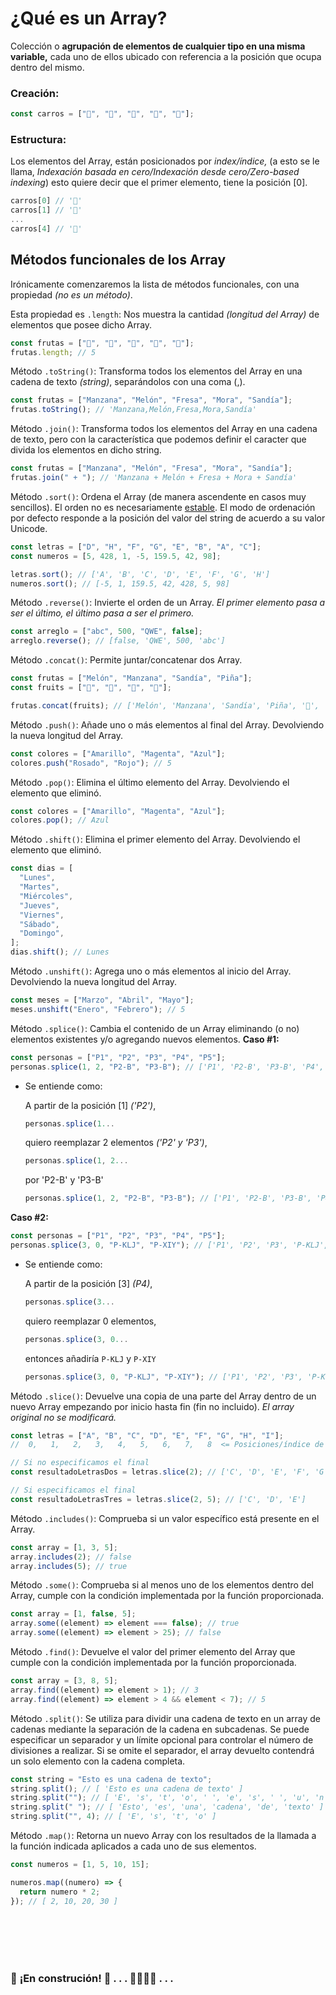 # ¿Qué es un Array?

Colección o **agrupación de elementos de cualquier tipo en una misma variable,** cada uno de ellos ubicado con referencia a la posición que ocupa dentro del mismo. <br>

### Creación:

```js
const carros = ["🚗", "🚓", "🚕", "🚐", "🚛"];
```

### Estructura:

Los elementos del Array, están posicionados por _index/índice,_ (a esto se le llama, _Indexación basada en cero/Indexación desde cero/Zero-based indexing_) esto quiere decir que el primer elemento, tiene la posición [0].

```js
carros[0] // '🚗'
carros[1] // '🚓'
...
carros[4] // '🚛'
```

## Métodos funcionales de los Array

Irónicamente comenzaremos la lista de métodos funcionales, con una propiedad _(no es un método)_. <br>

Esta propiedad es `.length`: Nos muestra la cantidad _(longitud del Array)_ de elementos que posee dicho Array.

```js
const frutas = ["🍎", "🍈", "🍓", "🍇", "🍉"];
frutas.length; // 5
```

Método `.toString()`: Transforma todos los elementos del Array en una cadena de texto _(string)_, separándolos con una coma (,).

```js
const frutas = ["Manzana", "Melón", "Fresa", "Mora", "Sandía"];
frutas.toString(); // 'Manzana,Melón,Fresa,Mora,Sandía'
```

Método `.join()`: Transforma todos los elementos del Array en una cadena de texto, pero con la característica que podemos definir el caracter que divida los elementos en dicho string.

```js
const frutas = ["Manzana", "Melón", "Fresa", "Mora", "Sandía"];
frutas.join(" + "); // 'Manzana + Melón + Fresa + Mora + Sandía'
```

Método `.sort()`: Ordena el Array (de manera ascendente en casos muy sencillos). El orden no es necesariamente [estable](https://en.wikipedia.org/wiki/Sorting_algorithm#Stability). El modo de ordenación por defecto responde a la posición del valor del string de acuerdo a su valor Unicode.

```js
const letras = ["D", "H", "F", "G", "E", "B", "A", "C"];
const numeros = [5, 428, 1, -5, 159.5, 42, 98];

letras.sort(); // ['A', 'B', 'C', 'D', 'E', 'F', 'G', 'H']
numeros.sort(); // [-5, 1, 159.5, 42, 428, 5, 98]
```

Método `.reverse()`: Invierte el orden de un Array. _El primer elemento pasa a ser el último, el último pasa a ser el primero._

```js
const arreglo = ["abc", 500, "QWE", false];
arreglo.reverse(); // [false, 'QWE', 500, 'abc']
```

Método `.concat()`: Permite juntar/concatenar dos Array.

```js
const frutas = ["Melón", "Manzana", "Sandía", "Piña"];
const fruits = ["🍈", "🍎", "🍉", "🍍"];

frutas.concat(fruits); // ['Melón', 'Manzana', 'Sandía', 'Piña', '🍈', '🍎', '🍉', '🍍']
```

Método `.push()`: Añade uno o más elementos al final del Array. Devolviendo la nueva longitud del Array.

```js
const colores = ["Amarillo", "Magenta", "Azul"];
colores.push("Rosado", "Rojo"); // 5
```

Método `.pop()`: Elimina el último elemento del Array. Devolviendo el elemento que eliminó.

```js
const colores = ["Amarillo", "Magenta", "Azul"];
colores.pop(); // Azul
```

Método `.shift()`: Elimina el primer elemento del Array. Devolviendo el elemento que eliminó.

```js
const dias = [
  "Lunes",
  "Martes",
  "Miércoles",
  "Jueves",
  "Viernes",
  "Sábado",
  "Domingo",
];
dias.shift(); // Lunes
```

Método `.unshift()`: Agrega uno o más elementos al inicio del Array. Devolviendo la nueva longitud del Array.

```js
const meses = ["Marzo", "Abril", "Mayo"];
meses.unshift("Enero", "Febrero"); // 5
```

Método `.splice()`: Cambia el contenido de un Array eliminando (o no) elementos existentes y/o agregando nuevos elementos.
**Caso #1:**

```js
const personas = ["P1", "P2", "P3", "P4", "P5"];
personas.splice(1, 2, "P2-B", "P3-B"); // ['P1', 'P2-B', 'P3-B', 'P4', 'P5']
```

- Se entiende como: <br>

  A partir de la posición [1] _('P2')_,

  ```js
  personas.splice(1...
  ```

  quiero reemplazar 2 elementos _('P2' y 'P3')_,

  ```js
  personas.splice(1, 2...
  ```

  por 'P2-B' y 'P3-B'

  ```js
  personas.splice(1, 2, "P2-B", "P3-B"); // ['P1', 'P2-B', 'P3-B', 'P4', 'P5']
  ```

**Caso #2:**

```js
const personas = ["P1", "P2", "P3", "P4", "P5"];
personas.splice(3, 0, "P-KLJ", "P-XIY"); // ['P1', 'P2', 'P3', 'P-KLJ', 'P-XIY', 'P4', 'P5']
```

- Se entiende como: <br>

  A partir de la posición [3] _(P4)_,

  ```js
  personas.splice(3...
  ```

  quiero reemplazar 0 elementos,

  ```js
  personas.splice(3, 0...
  ```

  entonces añadiría `P-KLJ` y `P-XIY`

  ```js
  personas.splice(3, 0, "P-KLJ", "P-XIY"); // ['P1', 'P2', 'P3', 'P-KLJ', 'P-XIY', 'P4', 'P5']
  ```

Método `.slice()`: Devuelve una copia de una parte del Array dentro de un nuevo Array empezando por inicio hasta fin (fin no incluido). _El array original no se modificará._

```js
const letras = ["A", "B", "C", "D", "E", "F", "G", "H", "I"];
//  0,   1,   2,   3,   4,   5,   6,   7,   8  <= Posiciones/índice de los elementos dentro del Array

// Si no especificamos el final
const resultadoLetrasDos = letras.slice(2); // ['C', 'D', 'E', 'F', 'G', 'H', 'I']

// Si especificamos el final
const resultadoLetrasTres = letras.slice(2, 5); // ['C', 'D', 'E']
```

Método `.includes()`: Comprueba si un valor específico está presente en el Array.

```js
const array = [1, 3, 5];
array.includes(2); // false
array.includes(5); // true
```

Método `.some()`: Comprueba si al menos uno de los elementos dentro del Array, cumple con la condición implementada por la función proporcionada.

```js
const array = [1, false, 5];
array.some((element) => element === false); // true
array.some((element) => element > 25); // false
```

Método `.find()`: Devuelve el valor del primer elemento del Array que cumple con la condición implementada por la función proporcionada.

```js
const array = [3, 8, 5];
array.find((element) => element > 1); // 3
array.find((element) => element > 4 && element < 7); // 5
```

Método `.split()`: Se utiliza para dividir una cadena de texto en un array de cadenas mediante la separación de la cadena en subcadenas. Se puede especificar un separador y un límite opcional para controlar el número de divisiones a realizar. Si se omite el separador, el array devuelto contendrá un solo elemento con la cadena completa.

```js
const string = "Esto es una cadena de texto";
string.split(); // [ 'Esto es una cadena de texto' ]
string.split(""); // [ 'E', 's', 't', 'o', ' ', 'e', 's', ' ', 'u', 'n', 'a', ' ', 'c', 'a', 'd', 'e', 'n', 'a', ' ', 'd', 'e', ' ', 't', 'e', 'x', 't', 'o' ]
string.split(" "); // [ 'Esto', 'es', 'una', 'cadena', 'de', 'texto' ]
string.split("", 4); // [ 'E', 's', 't', 'o' ]
```

Método `.map()`: Retorna un nuevo Array con los resultados de la llamada a la función indicada aplicados a cada uno de sus elementos.

```js
const numeros = [1, 5, 10, 15];

numeros.map((numero) => {
  return numero * 2;
}); // [ 2, 10, 20, 30 ]
```

<!--
ESTO NO ES UN MÉTODO FUNCIONAL DE ARRAY
Método `toFixed()`: En principio, convierte el número a una cadena de texto. Además, si carece de argumento; redondea al número más cercano. En caso contrario, formatea el número a la cantidad específica de dígitos después del punto decimal.

```js
let primerNumero = 5;
let segundoNumero = 5.123;
let tercerNumero = 5.678;

primerNumero.toFixed()     // '5'

segundoNumero.toFixed()    // '5'
tercerNumero.toFixed()     // '6'

segundoNumero.toFixed(2)   // '5.12'
tercerNumero.toFixed(5)    // '5.67800'
```
-->

<br><br>
<br><br>

### 🚧 **¡En construción!** 🚧 . . . 👷🏻‍♀️🔨 . . .
